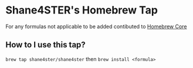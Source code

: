 # Shane4STER's Homebrew Tap

For any formulas not applicable to be added contibuted to [Homebrew Core](https://github.com/Homebrew/homebrew-core)

## How to I use this tap?

`brew tap shane4ster/shane4ster` then `brew install <formula>`

